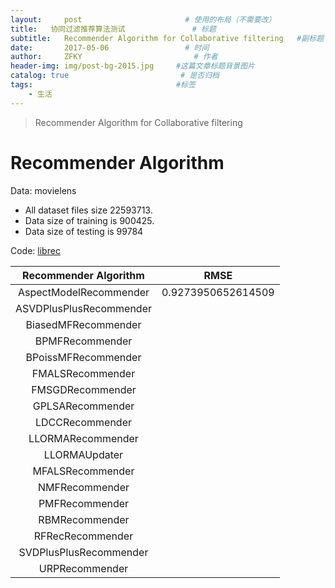 ```yaml
---
layout:     post                       # 使用的布局（不需要改）
title:   协同过滤推荐算法测试               # 标题 
subtitle:   Recommender Algorithm for Collaborative filtering   #副标题
date:       2017-05-06                 # 时间
author:     ZFKY                         # 作者
header-img: img/post-bg-2015.jpg     #这篇文章标题背景图片
catalog: true                         # 是否归档
tags:                                #标签
    - 生活
---
```

>  Recommender Algorithm for Collaborative filtering

# Recommender Algorithm

Data: movielens   

- All dataset files size 22593713. 
- Data size of training is 900425.
- Data size of testing is 99784

Code: [librec](http://www.librec.net/ "librec1")

|  Recommender Algorithm  |        RMSE        |
| :---------------------: | :----------------: |
| AspectModelRecommender  | 0.9273950652614509 |
| ASVDPlusPlusRecommender |                    |
|   BiasedMFRecommender   |                    |
|     BPMFRecommender     |                    |
|   BPoissMFRecommender   |                    |
|    FMALSRecommender     |                    |
|    FMSGDRecommender     |                    |
|    GPLSARecommender     |                    |
|     LDCCRecommender     |                    |
|    LLORMARecommender    |                    |
|      LLORMAUpdater      |                    |
|    MFALSRecommender     |                    |
|     NMFRecommender      |                    |
|     PMFRecommender      |                    |
|     RBMRecommender      |                    |
|    RFRecRecommender     |                    |
| SVDPlusPlusRecommender  |                    |
|     URPRecommender      |                    |



